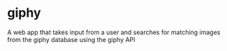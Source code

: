 # giphy
A web app that takes input from a user and searches for matching images from the giphy database using the giphy API
